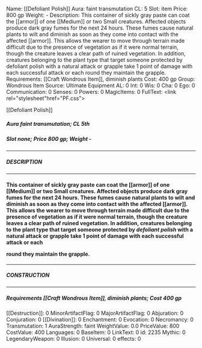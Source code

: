 Name: [[Defoliant Polish]]
Aura: faint transmutation
CL: 5
Slot: item
Price: 800 gp
Weight: -
Description: This container of sickly gray paste can coat the [[armor]] of one [[Medium]] or two Small creatures. Affected objects produce dark gray fumes for the next 24 hours. These fumes cause natural plants to wilt and diminish as soon as they come into contact with the affected [[armor]]. This allows the wearer to move through terrain made difficult due to the presence of vegetation as if it were normal terrain, though the creature leaves a clear path of ruined vegetation. In addition, creatures belonging to the plant type that target someone protected by defoliant polish with a natural attack or grapple take 1 point of damage with each successful attack or each round they maintain the grapple.
Requirements: [[Craft Wondrous Item]], diminish plants
Cost: 400 gp
Group: Wondrous Item
Source: Ultimate Equipment
AL: 0
Int: 0
Wis: 0
Cha: 0
Ego: 0
Communication: 0
Senses: 0
Powers: 0
MagicItems: 0
FullText: <link rel="stylesheet"href="PF.css"><div class="heading"><p class="alignleft">[[Defoliant Polish]]</p><div style="clear: both;"></div></div><div><h5><b>Aura </b>faint transmutation; <b>CL </b>5th</h5><h5><b>Slot </b>none; <b>Price </b>800 gp; <b>Weight </b>-</h5></div><hr/><div><h5><b>DESCRIPTION</b></h5></div><hr/><div><h4><p>This container of sickly gray paste can coat the [[armor]] of one [[Medium]] or two Small creatures. Affected objects produce dark gray fumes for the next 24 hours. These fumes cause natural plants to wilt and diminish as soon as they come into contact with the affected [[armor]]. This allows the wearer to move through terrain made difficult due to the presence of vegetation as if it were normal terrain, though the creature leaves a clear path of ruined vegetation. In addition, creatures belonging to the plant type that target someone protected by <i>defoliant polish</i> with a natural attack or grapple take 1 point of damage with each successful attack or each </p><p>round they maintain the grapple.</p></h4></div><hr/><div><h5><b>CONSTRUCTION</b></h5></div><hr/><div><h5><b>Requirements </b>[[Craft Wondrous Item]], <i>diminish plants</i>; <b>Cost </b>400 gp</h5></div>
[[Destruction]]: 0
MinorArtifactFlag: 0
MajorArtifactFlag: 0
Abjuration: 0
Conjuration: 0
[[Divination]]: 0
Enchantment: 0
Evocation: 0
Necromancy: 0
Transmutation: 1
AuraStrength: faint
WeightValue: 0.0
PriceValue: 800
CostValue: 400
Languages: 0
BaseItem: 0
LinkText: 0
id: 2235
Mythic: 0
LegendaryWeapon: 0
Illusion: 0
Universal: 0
effects: 0
